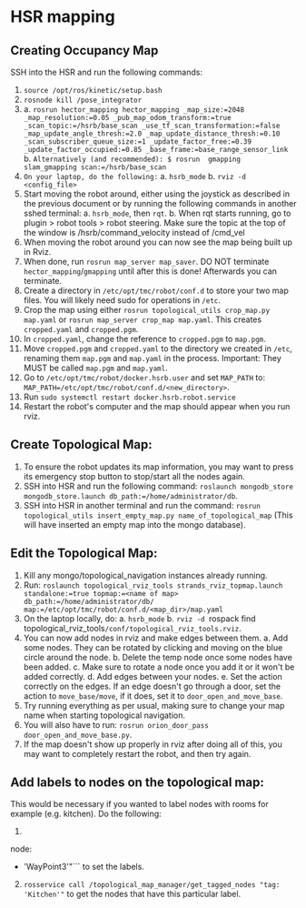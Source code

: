 # HSR mapping

## Creating Occupancy Map
SSH into the HSR and run the following commands:
1. `source /opt/ros/kinetic/setup.bash`
2. `rosnode kill /pose_integrator`
3. 
	a. `rosrun hector_mapping hector_mapping _map_size:=2048 _map_resolution:=0.05 _pub_map_odom_transform:=true _scan_topic:=/hsrb/base_scan _use_tf_scan_transformation:=false _map_update_angle_thresh:=2.0 _map_update_distance_thresh:=0.10 _scan_subscriber_queue_size:=1 _update_factor_free:=0.39 _update_factor_occupied:=0.85 _base_frame:=base_range_sensor_link`
	b. `Alternatively (and recommended): $ rosrun  gmapping slam_gmapping scan:=/hsrb/base_scan`
4. `On your laptop, do the following:`
	a. `hsrb_mode`
	b. `rviz -d <config_file>`
5. Start moving the robot around, either using the joystick as described in the previous document or by running the following commands in another sshed terminal:
	a. `hsrb_mode`, then `rqt`.
	b. When rqt starts running, go to plugin > robot tools > robot steering. Make sure the topic at the top of the window is /hsrb/command_velocity instead of /cmd_vel
6. When moving the robot around you can now see the map being built up in Rviz.
7. When done, run `rosrun map_server map_saver`. DO NOT terminate `hector_mapping`/`gmapping` until after this is done! Afterwards you can terminate.
8. Create a directory in `/etc/opt/tmc/robot/conf.d` to store your two map files. You will likely need sudo for operations in `/etc`.
9. Crop the map using either `rosrun topological_utils crop_map.py map.yaml` or `rosrun map_server crop_map map.yaml`. This creates `cropped.yaml` and `cropped.pgm`.
10. In `cropped.yaml`, change the reference to `cropped.pgm` to `map.pgm`.
11. Move `cropped.pgm` and `cropped.yaml` to the directory we created in `/etc`, renaming them `map.pgm` and `map.yaml` in the process. Important: They MUST be called `map.pgm` and `map.yaml`.
12. Go to `/etc/opt/tmc/robot/docker.hsrb.user` and set `MAP_PATH` to: `MAP_PATH=/etc/opt/tmc/robot/conf.d/<new_directory>`.
13. Run `sudo systemctl restart docker.hsrb.robot.service`
14. Restart the robot's computer and the map should appear when you run rviz.


## Create Topological Map:

1. To ensure the robot updates its map information, you may want to press its emergency stop button to stop/start all the nodes again.
2. SSH into HSR and run the following command: `roslaunch mongodb_store mongodb_store.launch db_path:=/home/administrator/db`.
3. SSH into HSR in another terminal and run the command: `rosrun topological_utils insert_empty_map.py name_of_topological_map` (This will have inserted an empty map into the mongo database).

## Edit the Topological Map:

1. Kill any mongo/topological_navigation instances already running.
2. Run: `roslaunch topological_rviz_tools strands_rviz_topmap.launch standalone:=true topmap:=<name of map> db_path:=/home/administrator/db/ map:=/etc/opt/tmc/robot/conf.d/<map_dir>/map.yaml`
3. On the laptop locally, do:
	a. `hsrb_mode`
	b. `rviz -d `rospack find topological_rviz_tools`/conf/topological_rviz_tools.rviz`.
4. You can now add nodes in rviz and make edges between them.
	a. Add some nodes. They can be rotated by clicking and moving on the blue circle around the node. 
	b. Delete the temp node once some nodes have been added.
	c. Make sure to rotate a node once you add it or it won't be added correctly.
	d. Add edges between your nodes.
	e. Set the action correctly on the edges. If an edge doesn't go through a door, set the action to `move_base/move`, if it does, set it to `door_open_and_move_base`. 
5. Try running everything as per usual, making sure to change your map name when starting topological navigation.
6. You will also have to run: `rosrun orion_door_pass door_open_and_move_base.py`.
7. If the map doesn't show up properly in rviz after doing all of this, you may want to completely restart the robot, and then try again.

## Add labels to nodes on the topological map:

This would be necessary if you wanted to label nodes with rooms for example (e.g. kitchen). Do the following:

1. ```rosservice call /topological_map_manager/add_tag_to_node "tag: 'Kitchen'
node:
- 'WayPoint3'"``` to set the labels.
2. `rosservice call /topological_map_manager/get_tagged_nodes "tag: 'Kitchen'"` to get the nodes that have this particular label.
